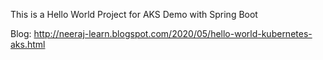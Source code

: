 This is a Hello World Project for AKS Demo with Spring Boot

Blog: http://neeraj-learn.blogspot.com/2020/05/hello-world-kubernetes-aks.html
